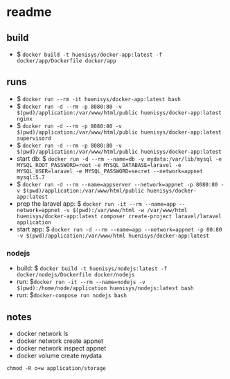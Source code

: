 # readme

## build

- $ ``docker build -t huenisys/docker-app:latest -f docker/app/Dockerfile docker/app``

## runs

- $ ``docker run --rm -it huenisys/docker-app:latest bash``
- $ ``docker run -d --rm -p 8080:80 -v $(pwd)/application:/var/www/html/public huenisys/docker-app:latest nginx``
- $ ``docker run -d --rm -p 8080:80 -v $(pwd)/application:/var/www/html/public huenisys/docker-app:latest supervisord``
- $ ``docker run -d --rm -p 8080:80 -v $(pwd)/application:/var/www/html/public huenisys/docker-app:latest``
- start db: $ ``docker run -d --rm --name=db -v mydata:/var/lib/mysql -e MYSQL_ROOT_PASSWORD=root -e MYSQL_DATABASE=laravel -e MYSQL_USER=laravel -e MYSQL_PASSWORD=secret --network=appnet mysql:5.7``
- $ ``docker run -d --rm --name=appserver --network=appnet -p 8080:80 -v $(pwd)/application:/var/www/html/public huenisys/docker-app:latest``
- prep the laravel app: $ ``docker run -it --rm --name=app --network=appnet -v $(pwd):/var/www/html -w /var/www/html huenisys/docker-app:latest composer create-project laravel/laravel application``
- start app: $ ``docker run -d --rm --name=app --network=appnet -p 80:80 -v $(pwd)/application:/var/www/html huenisys/docker-app:latest``

### nodejs

- build: $ ``docker build -t huenisys/nodejs:latest -f docker/nodejs/Dockerfile docker/nodejs``
- run: $``docker run -it --rm --name=nodejs -v $(pwd):/home/node/application huenisys/nodejs:latest bash``
- run: $``docker-compose run nodejs bash``

## notes

- docker network ls
- docker network create appnet
- docker network inspect appnet
- docker volume create mydata

```
chmod -R o+w application/storage
```
